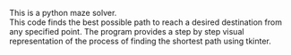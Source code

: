 This is a python maze solver.
<br>
This code finds the best possible path to reach a desired destination from any specified point. The program provides a step by step visual representation of the process of finding the shortest path using tkinter. 
<br>
